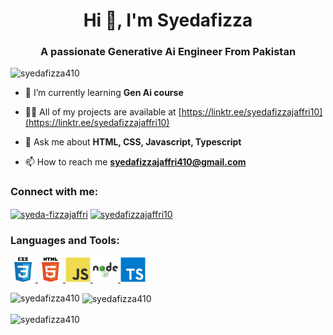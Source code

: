 <h1 align="center">Hi 👋, I'm Syedafizza</h1>
<h3 align="center">A passionate Generative Ai Engineer From Pakistan</h3>

<p align="right" alt="coding" width="400" <img src="https://mir-s3-cdn-cf.behance.net/project_modules/disp/601014116770475.6068beff4640a.gif" /> </p>

<p align="left"> <img src="https://komarev.com/ghpvc/?username=syedafizza410&label=Profile%20views&color=0e75b6&style=flat" alt="syedafizza410" /> </p>

- 🌱 I’m currently learning **Gen Ai course**

- 👨‍💻 All of my projects are available at [https://linktr.ee/syedafizzajaffri10](https://linktr.ee/syedafizzajaffri10)

- 💬 Ask me about **HTML, CSS, Javascript, Typescript**

- 📫 How to reach me **syedafizzajaffri410@gmail.com**

<h3 align="left">Connect with me:</h3>
<p align="left">
<a href="https://linkedin.com/in/syeda-fizzajaffri" target="blank"><img align="center" src="https://raw.githubusercontent.com/rahuldkjain/github-profile-readme-generator/master/src/images/icons/Social/linked-in-alt.svg" alt="syeda-fizzajaffri" height="30" width="40" /></a>
<a href="https://instagram.com/syedafizzajaffri10" target="blank"><img align="center" src="https://raw.githubusercontent.com/rahuldkjain/github-profile-readme-generator/master/src/images/icons/Social/instagram.svg" alt="syedafizzajaffri10" height="30" width="40" /></a>
</p>

<h3 align="left">Languages and Tools:</h3>
<p align="left"> <a href="https://www.w3schools.com/css/" target="_blank" rel="noreferrer"> <img src="https://raw.githubusercontent.com/devicons/devicon/master/icons/css3/css3-original-wordmark.svg" alt="css3" width="40" height="40"/> </a> <a href="https://www.w3.org/html/" target="_blank" rel="noreferrer"> <img src="https://raw.githubusercontent.com/devicons/devicon/master/icons/html5/html5-original-wordmark.svg" alt="html5" width="40" height="40"/> </a> <a href="https://developer.mozilla.org/en-US/docs/Web/JavaScript" target="_blank" rel="noreferrer"> <img src="https://raw.githubusercontent.com/devicons/devicon/master/icons/javascript/javascript-original.svg" alt="javascript" width="40" height="40"/> </a> <a href="https://nodejs.org" target="_blank" rel="noreferrer"> <img src="https://raw.githubusercontent.com/devicons/devicon/master/icons/nodejs/nodejs-original-wordmark.svg" alt="nodejs" width="40" height="40"/> </a> <a href="https://www.typescriptlang.org/" target="_blank" rel="noreferrer"> <img src="https://raw.githubusercontent.com/devicons/devicon/master/icons/typescript/typescript-original.svg" alt="typescript" width="40" height="40"/> </a> </p>

<p><img align="left" src="https://github-readme-stats.vercel.app/api/top-langs?username=syedafizza410&show_icons=true&locale=en&layout=compact" alt="syedafizza410" /></p>

<p>&nbsp;<img align="center" src="https://github-readme-stats.vercel.app/api?username=syedafizza410&show_icons=true&locale=en" alt="syedafizza410" /></p>

<p><img align="center" src="https://github-readme-streak-stats.herokuapp.com/?user=syedafizza410&" alt="syedafizza410" /></p>
